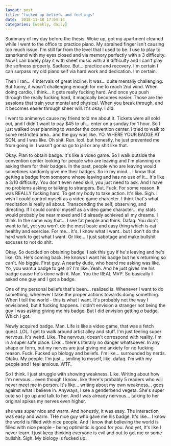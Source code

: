 ```yaml
---
layout: post
title: "fucked up beliefs and feelings"
date:  2018-11-18 17:04:14
categories: [weekly, daily]
---
```

Summary of my day before the thesis. Woke up, got my apartment cleaned while I went to the office to practice piano. My sprained finger isn't causing too much issue. I'm still far from the level that I used to be. I use to play to zanarkand with my eyes closed and via memory perfectly with a 3 difficulty. Now I can barely play it with sheet music with a 8 difficulty and I can't play the softness properly. Sadface. But... practice and recovery. I'm certain I can surpass my old piano self via hard work and dedication. I'm certain.

Then I ran... 4 intervals of great incline. It was... quite mentally challenging. But funny, it wasn't challenging enough for me to reach 2nd wind. When doing cardio, I think... it gets really fucking hard. And once you push through the really fucking hard, it magically becomes easier. Those are the sessions that train your mental and physical. When you break through, and it becomes easier through sheer will. It's okay. I did. 

I went to animenyc cause my friend told me about it. Tickets were all sold out, and I didn't want to pay $45 to uh... enter on a sunday for 1 hour. So I just walked over planning to wander the convention center. I tried to walk to some restricted area.. and the guy was like. YO. WHERE YOUR BADGE AT SON. and I was like. Oh shit. Run. lool. but honestly, he just prevented me from going in. I wasn't gonna go to jail or any shit like that.

Okay. Plan to obtain badge. It's like a video game. So I walk outside the convention center looking for people who are leaving and I'm planning on asking them for their badges. In the past, people who are leaving would sometimes randomly give me their badges. So in my mind... I know that getting a badge from someone whose leaving and has no use of it... it's like a 3/10 difficulty. You don't even need skill, you just need to ask. And I have no problems asking or talking to strangers. But. Fuck. For some reason. It was REALLY fucking hard. To get my body to take action. It's like. Sigh. I wish I could control myself as a video game character. I think that's what meditation is really all about. Transcending the self, observing, and directing. If I could control myself as a video game character... my stats would probably be near maxed and I'd already achieved all my dreams. I think. In the same way that... I see fat people and think. Dafaq. You don't want to fat, yet you won't do the most basic and easy thing which is eat healthy and exercise. For me... it's. I know what I want.. but I don't do the hard work to get what I want. Or like... I just sabotage and make bullshit excuses to not do shit.

Okay. So decided on obtaining badge. I ask this guy if he's leaving and he's like. Oh. He's coming back. He knows I want his badge but he's returning so can't. No biggie. First guy. A nearby dude, who heard me asking was like. Yo, you want a badge to get in? I'm like. Yeah. And he just gives me his badge cause he's done with it. Man. You the REAL MVP. So basically I asked one guy and I got a badge. 

One of my personal beliefs that's been... realized is. Whenever I want to do something, whenever I take the proper actions towards doing something. When I tell the world - this is what I want. It's probably not the way I envisioned, but it fucking happens. I didn't envision a stranger not being the guy I was asking giving me his badge. But I did envision getting *a* badge. Which I got.

Newly acquired badge. Man. Life is like a video game, that was a fetch quest. LOL. I get to walk around artist alley and stuff. I'm just feeling super nervous. It's weird. Like. The nervous, doesn't correspond with reality. I'm in a super safe place. Like... there's literally no danger whatsoever. In any shape or form, but my nerves are just giving me anxiety for no fucking reason. Fuck. Fucked up  biology and beliefs. I'm like... surrounded by nerds. Otaku. My people. I'm just... smiling to myself, like. dafaq. I'm with my people and I feel anxious. WTF.

So I think. I just struggle with showing weakness. Like. Writing about how I'm nervous... even though I know.. like there's probably 5 readers who will never meet me in person. It's like... writing about my own weakness... goes against what I believe in. Anyways, I see a genderbend vegeta. She's super cute so I go up and talk to her. And I was already nervous... talking to her original spikes my nerves even higher.

she was *super* nice and warm. And honestly, it was easy. The interaction was easy and warm. THe nice guy who gave me his badge. It's like... I know the world is filled with nice people. And I know that believing the world is filled with nice people - being optimistic is good for you. And yet, It's like I never learn. I just keep thinking everyone is evil and out to get me or some bullshit. Sigh. My biology is fucked up.


